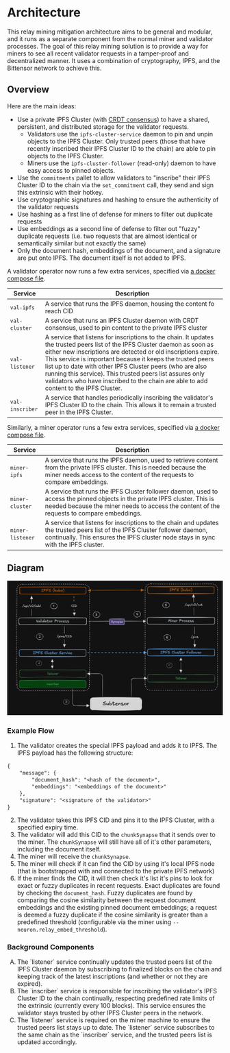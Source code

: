 # Architecture

This relay mining mitigation architecture aims to be general and modular, and it runs as a separate component from the normal miner and validator processes. The goal of this relay mining solution is to provide a way for miners to see
all recent validator requests in a tamper-proof and decentralized manner. It uses a combination of cryptography, IPFS, and the Bittensor network to achieve this.

## Overview

Here are the main ideas:

- Use a private IPFS Cluster (with [CRDT consensus](https://en.wikipedia.org/wiki/Conflict-free_replicated_data_type)) to have a shared, persistent, and distributed storage for the validator requests.
  - Validators use the `ipfs-cluster-service` daemon to pin and unpin objects to the IPFS Cluster. Only trusted peers (those that have recently inscribed their IPFS Cluster ID to the chain) are able to pin objects to the IPFS Cluster.
  - Miners use the `ipfs-cluster-follower` (read-only) daemon to have easy access to pinned objects.
- Use the `commitments` pallet to allow validators to "inscribe" their IPFS Cluster ID to the chain via the `set_commitment` call, they send and sign this extrinsic with their hotkey.
- Use cryptographic signatures and hashing to ensure the authenticity of the validator requests
- Use hashing as a first line of defense for miners to filter out duplicate requests
- Use embeddings as a second line of defense to filter out "fuzzy" duplicate requests (i.e. two requests that are almost identical or semantically similar but not exactly the same)
- Only the document hash, embeddings of the document, and a signature are put onto IPFS. The document itself is not added to IPFS.

A validator operator now runs a few extra services, specified via [a docker compose file](../../compose-validator.yml).

| Service         | Description                                                                                                                                                                                                                                                                                                                                                                                                                                                                 |
| --------------- | --------------------------------------------------------------------------------------------------------------------------------------------------------------------------------------------------------------------------------------------------------------------------------------------------------------------------------------------------------------------------------------------------------------------------------------------------------------------------- |
| `val-ipfs`      | A service that runs the IPFS daemon, housing the content fo reach CID                                                                                                                                                                                                                                                                                                                                                                                                       |
| `val-cluster`   | A service that runs an IPFS Cluster daemon with CRDT consensus, used to pin content to the private IPFS cluster                                                                                                                                                                                                                                                                                                                                                             |
| `val-listener`  | A service that listens for inscriptions to the chain. It updates the trusted peers list of the IPFS Cluster daemon as soon as either new inscriptions are detected or old inscriptions expire. This service is important because it keeps the trusted peers list up to date with other IPFS Cluster peers (who are also running this service). This trusted peers list assures only validators who have inscribed to the chain are able to add content to the IPFS Cluster. |
| `val-inscriber` | A service that handles periodically inscribing the validator's IPFS Cluster ID to the chain. This allows it to remain a trusted peer in the IPFS Cluster.                                                                                                                                                                                                                                                                                                                   |

Similarly, a miner operator runs a few extra services, specified via [a docker compose file](../../compose-miner.yml).

| Service          | Description                                                                                                                                                                                                              |
| ---------------- | ------------------------------------------------------------------------------------------------------------------------------------------------------------------------------------------------------------------------ |
| `miner-ipfs`     | A service that runs the IPFS daemon, used to retrieve content from the private IPFS cluster. This is needed because the miner needs access to the content of the requests to compare embeddings.                         |
| `miner-cluster`  | A service that runs the IPFS Cluster follower daemon, used to access the pinned objects in the private IPFS cluster. This is needed because the miner needs to access the content of the requests to compare embeddings. |
| `miner-listener` | A service that listens for inscriptions to the chain and updates the trusted peers list of the IPFS Cluster follower daemon, continually. This ensures the IPFS cluster node stays in sync with the IPFS cluster.        |

## Diagram

![Relay Mining Architecture](../../assets/relay_arch.png)

### Example Flow
1. The validator creates the special IPFS payload and adds it to IPFS. The IPFS payload has the following structure:

```
{
    "message": {
        "document_hash": "<hash of the document>",
        "embeddings": "<embeddings of the document>"
    },
    "signature": "<signature of the validator>"
}
```

2. The validator takes this IPFS CID and pins it to the IPFS Cluster, with a specified expiry time.
3. The validator will add this CID to the `chunkSynapse` that it sends over to the miner. The `chunkSynapse` will still have all of it's other parameters, including the document itself.
4. The miner will receive the `chunkSynapse`.
5. The miner will check if it can find the CID by using it's local IPFS node (that is bootstrapped with and connected to the private IPFS network)
6. If the miner finds the CID, it will then check it's list it's pins to look for exact or fuzzy duplicates in recent requests. Exact duplicates are found by checking the `document_hash`. Fuzzy duplicates are found by comparing the cosine similarity between the request document embeddings and the existing pinned document embeddings; a request is deemed a fuzzy duplicate if the cosine similarity is greater than a predefined threshold (configurable via the miner using `--neuron.relay_embed_threshold`).

### Background Components

<ol type="A">
<li>The `listener` service continually updates the trusted peers list of the IPFS Cluster daemon by subscribing to finalized blocks on the chain and keeping track of the latest inscriptions (and whether or not they are expired).</li>
<li>The `inscriber` service is responsible for inscribing the validator's IPFS Cluster ID to the chain continually, respecting predefined rate limits of the extrinsic (currently every 100 blocks). This service ensures the validator stays trusted by other IPFS Cluster peers in the network.</li>
<li>The `listener` service is required on the miner machine to ensure the trusted peers list stays up to date. The `listener` service subscribes to the same chain as the `inscriber` service, and the trusted peers list is updated accordingly.</li>
</ol>

